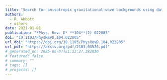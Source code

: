 ```yaml
---
title: "Search for anisotropic gravitational-wave backgrounds using data from Advanced LIGO and Advanced Virgo's first three observing runs"
authors:
  - R. Abbott
  - others
date: 2021-01-01
publication: "*Phys. Rev. D* **104**(2) 022005"
doi: "10.1103/PhysRevD.104.022005"
url_doi: "https://doi.org/10.1103/PhysRevD.104.022005"
url_pdf: "https://arxiv.org/pdf/2103.08520.pdf"
# generated_on: 2025-06-07T21:13:27.382830
# featured: false
# summary: ""
# tags: []
# projects: []
---
```

